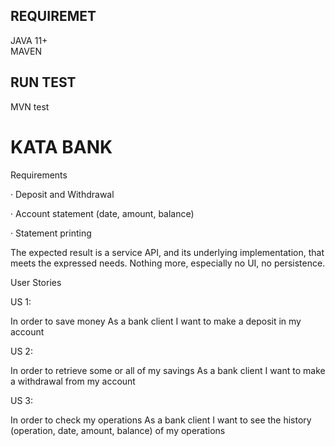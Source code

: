 ## REQUIREMET
JAVA 11+  
MAVEN

## RUN TEST
MVN test

# KATA BANK

Requirements

·       Deposit and Withdrawal

·       Account statement (date, amount, balance)

·       Statement printing

The expected result is a service API, and its underlying implementation, that meets the expressed needs.
Nothing more, especially no UI, no persistence.

User Stories

US 1:

In order to save money
As a bank client
I want to make a deposit in my account

US 2:

In order to retrieve some or all of my savings
As a bank client
I want to make a withdrawal from my account

US 3:

In order to check my operations
As a bank client
I want to see the history (operation, date, amount, balance) of my operations
